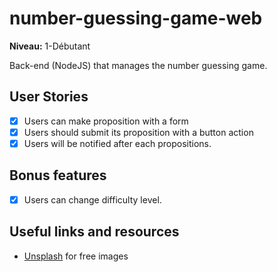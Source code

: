 # number-guessing-game-web

**Niveau:** 1-Débutant

Back-end (NodeJS) that manages the number guessing game.

## User Stories

- [x] Users can make proposition with a form
- [x] Users should submit its proposition with a button action
- [x] Users will be notified after each propositions.

## Bonus features

- [x] Users can change difficulty level.

## Useful links and resources

- [Unsplash](https://unsplash.com/) for free images
